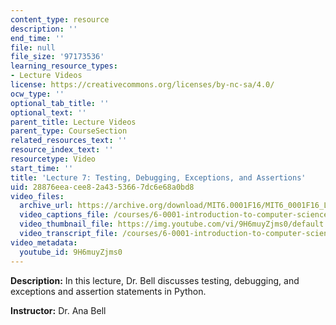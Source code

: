 ```yaml
---
content_type: resource
description: ''
end_time: ''
file: null
file_size: '97173536'
learning_resource_types:
- Lecture Videos
license: https://creativecommons.org/licenses/by-nc-sa/4.0/
ocw_type: ''
optional_tab_title: ''
optional_text: ''
parent_title: Lecture Videos
parent_type: CourseSection
related_resources_text: ''
resource_index_text: ''
resourcetype: Video
start_time: ''
title: 'Lecture 7: Testing, Debugging, Exceptions, and Assertions'
uid: 28876eea-cee8-2a43-5366-7dc6e68a0bd8
video_files:
  archive_url: https://archive.org/download/MIT6.0001F16/MIT6_0001F16_Lecture_07_300k.mp4
  video_captions_file: /courses/6-0001-introduction-to-computer-science-and-programming-in-python-fall-2016/6ee3c0a292f8549c97316557478ef6c6_9H6muyZjms0.vtt
  video_thumbnail_file: https://img.youtube.com/vi/9H6muyZjms0/default.jpg
  video_transcript_file: /courses/6-0001-introduction-to-computer-science-and-programming-in-python-fall-2016/ae537b871f1e6487a2ac5c0108a5bb9c_9H6muyZjms0.pdf
video_metadata:
  youtube_id: 9H6muyZjms0
---
```


**Description:** In this lecture, Dr. Bell discusses testing, debugging, and exceptions and assertion statements in Python.

**Instructor:** Dr. Ana Bell

